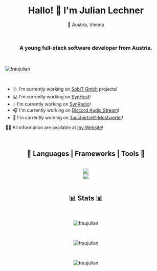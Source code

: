 <link rel="stylesheet" href="https://cdnjs.cloudflare.com/ajax/libs/font-awesome/6.5.1/css/all.min.css" integrity="sha512-DTOQO9RWCH3ppGqcWaEA1BIZOC6xxalwEsw9c2QQeAIftl+Vegovlnee1c9QX4TctnWMn13TZye+giMm8e2LwA==" crossorigin="anonymous" referrerpolicy="no-referrer" />

<h1 align="center">Hallo! 👋 I'm Julian Lechner</h1>
<p align="center">📍 Austria, Vienna</p>

<br>

<h3 align="center">A young full-stack software developer from Austria.</h3>

<br>

<p align="left"> <img src="https://komarev.com/ghpvc/?username=fraujulian&label=Profile%20views&color=0e75b6&style=flat" alt="fraujulian" /> </p>

<br>

- 🩺 I'm currently working on [SobIT Gmbh](https://sobit.at/) projects!
- 💻 I'm currently working on [SynHost](https://synhost.de/)!
- 🎶 I'm currently working on [SynRadio](https://www.synradio.de/)!
- 🎧 I'm currently working on [Discord Audio Stream](https://www.npmjs.com/package/discord-audio-stream)!
- 🤿 I'm currently working on [Tauchertreff-Mostviertel](https://tauchertreff-mostviertel.at/)!

👨‍💻 All information are available at [my Website](https://www.fraujulian.xyz/)!

<br>

<h2 align="center">🧰 Languages | Frameworks | Tools 🧰</h2>
<div align="center">
  <br>
  <img src="https://skillicons.dev/icons?i=discord,stackoverflow,github,git,vscode,webstorm,rider,idea,linux,ubuntu,debian,cs,dotnet,html,css"> 
  <br>
  <img src="https://skillicons.dev/icons?i=,js,ts,nodejs,npm,express,angular,discordjs,mysql,sqlite,docker,nginx,azure,bash"/> <br>
</div>

<br>

<h2 align="center">📊 Stats 📊</h2>
<div align="center">
  <br>
  <p><img src="https://github-readme-stats.vercel.app/api/top-langs?username=fraujulian&show_icons=true&locale=en&layout=compact&theme=tokyonight" alt="fraujulian" /></p>
  <br>
  <p><img src="https://github-readme-stats.vercel.app/api?username=fraujulian&show_icons=true&locale=en&theme=tokyonight" alt="fraujulian" /></p>
  <br>
  <p><img src="https://github-readme-streak-stats.herokuapp.com/?user=fraujulian&&theme=tokyonight" alt="fraujulian" /></p>
</div>

